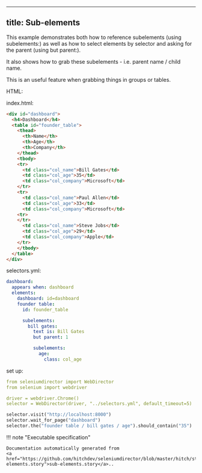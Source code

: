
---
title: Sub-elements
---



This example demonstrates both how to reference subelements (using subelements:)
as well as how to select elements by selector and asking for the parent (using but parent:).

It also shows how to grab these subelements - i.e. parent name / child name.

This is an useful feature when grabbing things in groups or tables.



HTML:



index.html:

```html
<div id="dashboard">
  <h4>Dashboard</h4>
  <table id="founder_table">
    <thead>
      <th>Name</th>
      <th>Age</th>
      <th>Company</th>
    </thead>
    <tbody>
    <tr>
      <td class="col_name">Bill Gates</td>
      <td class="col_age">35</td>
      <td class="col_company">Microsoft</td>
    </tr>
    <tr>
      <td class="col_name">Paul Allen</td>
      <td class="col_age">33</td>
      <td class="col_company">Microsoft</td>
    <tr>
    </tr>
      <td class="col_name">Steve Jobs</td>
      <td class="col_age">29</td>
      <td class="col_company">Apple</td>
    </tr>
    </tbody>
  </table>
</div>

```





selectors.yml:

```yaml
dashboard:
  appears when: dashboard
  elements:
    dashboard: id=dashboard
    founder table:
      id: founder_table

      subelements:
        bill gates:
          text is: Bill Gates
          but parent: 1

          subelements:
            age:
              class: col_age

```

set up:

```yaml
from seleniumdirector import WebDirector
from selenium import webdriver

driver = webdriver.Chrome()
selector = WebDirector(driver, "../selectors.yml", default_timeout=5)

```






```python
selector.visit("http://localhost:8000")
selector.wait_for_page("dashboard")
selector.the("founder table / bill gates / age").should_contain("35")

```









!!! note "Executable specification"

    Documentation automatically generated from 
    <a href="https://github.com/hitchdev/seleniumdirector/blob/master/hitch/story/sub-elements.story">sub-elements.story</a>..

